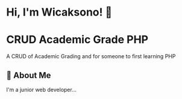 
# Hi, I'm Wicaksono! 👋


# CRUD Academic Grade PHP

A CRUD of Academic Grading and for someone to first learning PHP


## 🚀 About Me
I'm a junior web developer...

